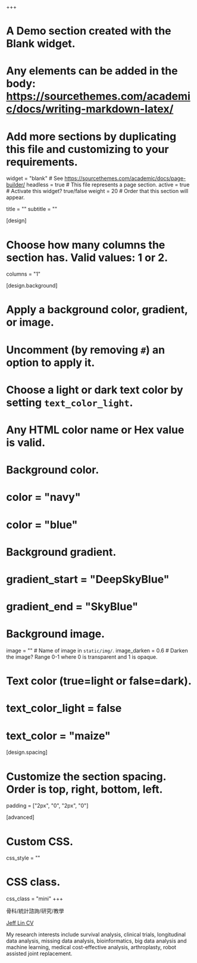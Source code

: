 +++
# A Demo section created with the Blank widget.
# Any elements can be added in the body: https://sourcethemes.com/academic/docs/writing-markdown-latex/
# Add more sections by duplicating this file and customizing to your requirements.

widget = "blank"  # See https://sourcethemes.com/academic/docs/page-builder/
headless = true  # This file represents a page section.
active = true # Activate this widget? true/false
weight = 20  # Order that this section will appear.

title = ""
subtitle = ""

[design]
  # Choose how many columns the section has. Valid values: 1 or 2.
  columns = "1"

[design.background]
  # Apply a background color, gradient, or image.
  #   Uncomment (by removing `#`) an option to apply it.
  #   Choose a light or dark text color by setting `text_color_light`.
  #   Any HTML color name or Hex value is valid.

  # Background color.
  # color = "navy"
  # color = "blue"
  
  # Background gradient.
  # gradient_start = "DeepSkyBlue"
  # gradient_end = "SkyBlue"
  
  # Background image.
  image = ""  # Name of image in `static/img/`.
  image_darken = 0.6  # Darken the image? Range 0-1 where 0 is transparent and 1 is opaque.

  # Text color (true=light or false=dark).
  # text_color_light = false
  # text_color = "maize"
  
[design.spacing]
  # Customize the section spacing. Order is top, right, bottom, left.
  padding = ["2px", "0", "2px", "0"]

[advanced]
 # Custom CSS. 
 css_style = ""
 
 # CSS class.
 css_class = "mini"
+++


骨科/統計諮詢/研究/教學

[Jeff Lin CV](20220215_EN_CV_ALL.pdf)

My research interests include survival analysis, clinical trials, longitudinal data analysis, missing data analysis, bioinformatics, big data analysis and machine learning, medical cost-effective analysis, arthroplasty, robot assisted joint replacement.


